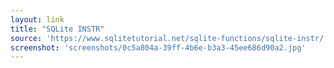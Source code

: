 ```yaml
---
layout: link
title: "SQLite INSTR"
source: 'https://www.sqlitetutorial.net/sqlite-functions/sqlite-instr/'
screenshot: 'screenshots/0c5a804a-39ff-4b6e-b3a3-45ee686d90a2.jpg'
---
```



